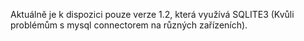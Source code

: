 Aktuálně je k dispozici pouze verze 1.2, která využívá SQLITE3 (Kvůli problémům s mysql connectorem na různých zařízeních).

